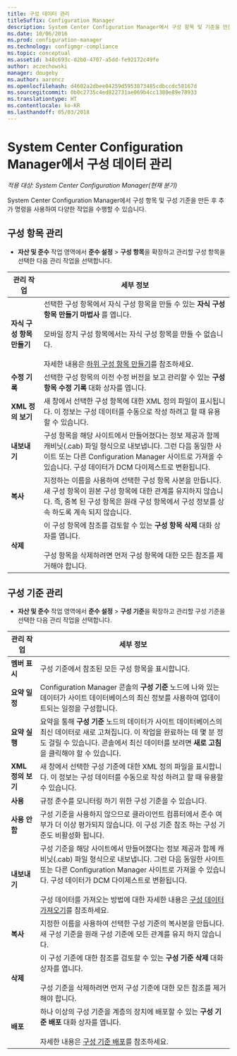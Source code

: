```yaml
---
title: 구성 데이터 관리
titleSuffix: Configuration Manager
description: System Center Configuration Manager에서 구성 항목 및 기준을 만든 후 다른 명령을 사용하여 다양한 작업을 수행할 수 있습니다.
ms.date: 10/06/2016
ms.prod: configuration-manager
ms.technology: configmgr-compliance
ms.topic: conceptual
ms.assetid: b48c693c-d2b0-4707-a5dd-fe92172c49fe
author: aczechowski
manager: dougeby
ms.author: aaroncz
ms.openlocfilehash: d4602a2dbee04259d5953873485cdbccdc58167d
ms.sourcegitcommit: 0b0c2735c4ed822731ae069b4cc1380e89e78933
ms.translationtype: HT
ms.contentlocale: ko-KR
ms.lasthandoff: 05/03/2018
---
```

# <a name="manage-configuration-data-in-system-center-configuration-manager"></a>System Center Configuration Manager에서 구성 데이터 관리

*적용 대상: System Center Configuration Manager(현재 분기)*

System Center Configuration Manager에서 구성 항목 및 구성 기준을 만든 후 추가 명령을 사용하여 다양한 작업을 수행할 수 있습니다.  

## <a name="manage-configuration-items"></a>구성 항목 관리  

-   **자산 및 준수** 작업 영역에서 **준수 설정** > **구성 항목**을 확장하고 관리할 구성 항목을 선택한 다음 관리 작업을 선택합니다.  

|관리 작업|세부 정보|  
|---------------------|-------------|  
|**자식 구성 항목 만들기**|선택한 구성 항목에서 자식 구성 항목을 만들 수 있는 **자식 구성 항목 만들기 마법사** 를 엽니다.<br /><br /> 모바일 장치 구성 항목에서는 자식 구성 항목을 만들 수 없습니다.<br /><br /> 자세한 내용은 [하위 구성 항목 만들기](../../compliance/deploy-use/create-child-configuration-items.md)를 참조하세요.|  
|**수정 기록**|선택한 구성 항목의 이전 수정 버전을 보고 관리할 수 있는 **구성 항목 수정 기록** 대화 상자를 엽니다.|  
|**XML 정의 보기**|새 창에서 선택한 구성 항목에 대한 XML 정의 파일이 표시됩니다. 이 정보는 구성 데이터를 수동으로 작성 하려고 할 때 유용할 수 있습니다.|  
|**내보내기**|구성 항목을 해당 사이트에서 만들어졌다는 정보 제공과 함께 캐비닛(.cab) 파일 형식으로 내보냅니다. 그런 다음 동일한 사이트 또는 다른 Configuration Manager 사이트로 가져올 수 있습니다. 구성 데이터가 DCM 다이제스트로 변환됩니다.|  
|**복사**|지정하는 이름을 사용하여 선택한 구성 항목 사본을 만듭니다. 새 구성 항목이 원본 구성 항목에 대한 관계를 유지하지 않습니다. 즉, 중복 된 구성 항목은 원래 구성 항목에서 구성 정보를 상속 하도록 계속 되지 않습니다.|  
|**삭제**|이 구성 항목에 참조를 검토할 수 있는 **구성 항목 삭제** 대화 상자를 엽니다.<br /><br /> 구성 항목을 삭제하려면 먼저 구성 항목에 대한 모든 참조를 제거해야 합니다.|  

## <a name="manage-configuration-baselines"></a>구성 기준 관리  

-   **자산 및 준수** 작업 영역에서 **준수 설정** > **구성 기준**을 확장하고 관리할 구성 기준을 선택한 다음 관리 작업을 선택합니다.  


|관리 작업|세부 정보|  
|---------------------|-------------|  
|**멤버 표시**|구성 기준에서 참조된 모든 구성 항목을 표시합니다.|  
|**요약 일정**|Configuration Manager 콘솔의 **구성 기준** 노드에 나와 있는 데이터가 사이트 데이터베이스의 최신 정보를 사용하여 업데이트되는 일정을 구성합니다.|  
|**요약 실행**|요약을 통해 **구성 기준** 노드의 데이터가 사이트 데이터베이스의 최신 데이터로 새로 고쳐집니다. 이 작업을 완료하는 데 몇 분 정도 걸릴 수 있습니다. 콘솔에서 최신 데이터를 보려면 **새로 고침** 을 클릭해야 할 수 있습니다.|  
|**XML 정의 보기**|새 창에서 선택한 구성 기준에 대한 XML 정의 파일을 표시합니다. 이 정보는 구성 데이터를 수동으로 작성 하려고 할 때 유용할 수 있습니다.|  
|**사용**|규정 준수를 모니터링 하기 위한 구성 기준을 수 있습니다.|  
|**사용 안 함**|구성 기준을 사용하지 않으므로 클라이언트 컴퓨터에서 준수 여부가 더 이상 평가되지 않습니다. 이 구성 기준 참조 하는 구성 기준도 비활성화 됩니다.|  
|**내보내기**|구성 기준을 해당 사이트에서 만들어졌다는 정보 제공과 함께 캐비닛(.cab) 파일 형식으로 내보냅니다. 그런 다음 동일한 사이트 또는 다른 Configuration Manager 사이트로 가져올 수 있습니다. 구성 데이터가 DCM 다이제스트로 변환됩니다.<br /><br /> 구성 데이터를 가져오는 방법에 대한 자세한 내용은 [구성 데이터 가져오기](../../compliance/deploy-use/import-configuration-data.md)를 참조하세요.|  
|**복사**|지정한 이름을 사용하여 선택한 구성 기준의 복사본을 만듭니다. 새 구성 기준을 원래 구성 기준에 모든 관계를 유지 하지 않습니다.|  
|**삭제**|이 구성 기준에 대한 참조를 검토할 수 있는 **구성 기준 삭제** 대화 상자를 엽니다.<br /><br /> 구성 기준을 삭제하려면 먼저 구성 기준에 대한 모든 참조를 제거해야 합니다.|  
|**배포**|하나 이상의 구성 기준을 계층의 장치에 배포할 수 있는 **구성 기준 배포** 대화 상자를 엽니다.<br /><br /> 자세한 내용은 [구성 기준 배포](../../compliance/deploy-use/deploy-configuration-baselines.md)를 참조하세요.|  

